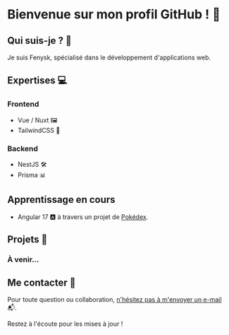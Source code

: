 # Bienvenue sur mon profil GitHub ! 👋

## Qui suis-je ? 🤔

Je suis Fenysk, spécialisé dans le développement d'applications web.

## Expertises 💻

### Frontend
- Vue / Nuxt 🖼️
- TailwindCSS 🎨

### Backend
- NestJS 🛠️
- Prisma 📊

## Apprentissage en cours
- Angular 17 🅰️ à travers un projet de [Pokédex](https://github.com/Fenysk/ng-pokemon-app).

## Projets 🚀

### À venir...

## Me contacter 📧

Pour toute question ou collaboration, [n'hésitez pas à m'envoyer un e-mail](mailto:fenysk.pro@gmail.com) 📬.

Restez à l'écoute pour les mises à jour !
